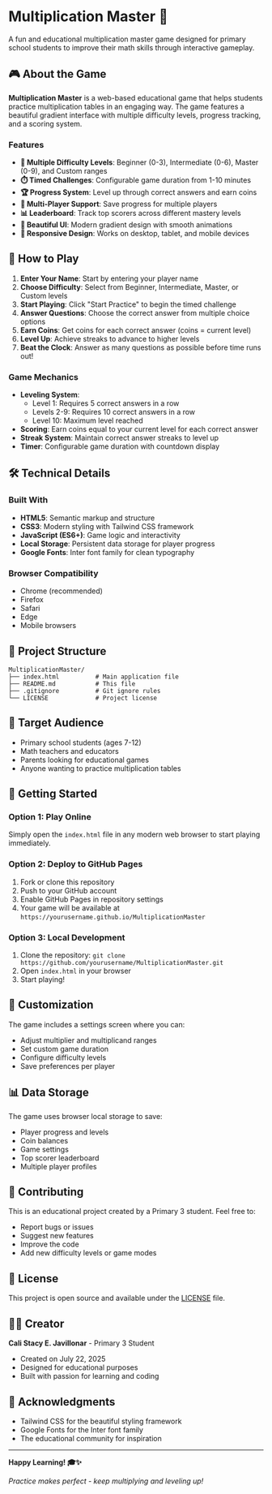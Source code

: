 # Multiplication Master 🧮

A fun and educational multiplication master game designed for primary school students to improve their math skills through interactive gameplay.

## 🎮 About the Game

**Multiplication Master** is a web-based educational game that helps students practice multiplication tables in an engaging way. The game features a beautiful gradient interface with multiple difficulty levels, progress tracking, and a scoring system.

### Features

- **🎯 Multiple Difficulty Levels**: Beginner (0-3), Intermediate (0-6), Master (0-9), and Custom ranges
- **⏱️ Timed Challenges**: Configurable game duration from 1-10 minutes
- **🏆 Progress System**: Level up through correct answers and earn coins
- **👥 Multi-Player Support**: Save progress for multiple players
- **📊 Leaderboard**: Track top scorers across different mastery levels
- **🎨 Beautiful UI**: Modern gradient design with smooth animations
- **📱 Responsive Design**: Works on desktop, tablet, and mobile devices

## 🚀 How to Play

1. **Enter Your Name**: Start by entering your player name
2. **Choose Difficulty**: Select from Beginner, Intermediate, Master, or Custom levels
3. **Start Playing**: Click "Start Practice" to begin the timed challenge
4. **Answer Questions**: Choose the correct answer from multiple choice options
5. **Earn Coins**: Get coins for each correct answer (coins = current level)
6. **Level Up**: Achieve streaks to advance to higher levels
7. **Beat the Clock**: Answer as many questions as possible before time runs out!

### Game Mechanics

- **Leveling System**: 
  - Level 1: Requires 5 correct answers in a row
  - Levels 2-9: Requires 10 correct answers in a row
  - Level 10: Maximum level reached
- **Scoring**: Earn coins equal to your current level for each correct answer
- **Streak System**: Maintain correct answer streaks to level up
- **Timer**: Configurable game duration with countdown display

## 🛠️ Technical Details

### Built With
- **HTML5**: Semantic markup and structure
- **CSS3**: Modern styling with Tailwind CSS framework
- **JavaScript (ES6+)**: Game logic and interactivity
- **Local Storage**: Persistent data storage for player progress
- **Google Fonts**: Inter font family for clean typography

### Browser Compatibility
- Chrome (recommended)
- Firefox
- Safari
- Edge
- Mobile browsers

## 📁 Project Structure

```
MultiplicationMaster/
├── index.html          # Main application file
├── README.md           # This file
├── .gitignore          # Git ignore rules
└── LICENSE             # Project license
```

## 🎯 Target Audience

- Primary school students (ages 7-12)
- Math teachers and educators
- Parents looking for educational games
- Anyone wanting to practice multiplication tables

## 🚀 Getting Started

### Option 1: Play Online
Simply open the `index.html` file in any modern web browser to start playing immediately.

### Option 2: Deploy to GitHub Pages
1. Fork or clone this repository
2. Push to your GitHub account
3. Enable GitHub Pages in repository settings
4. Your game will be available at `https://yourusername.github.io/MultiplicationMaster`

### Option 3: Local Development
1. Clone the repository: `git clone https://github.com/yourusername/MultiplicationMaster.git`
2. Open `index.html` in your browser
3. Start playing!

## 🎨 Customization

The game includes a settings screen where you can:
- Adjust multiplier and multiplicand ranges
- Set custom game duration
- Configure difficulty levels
- Save preferences per player

## 📊 Data Storage

The game uses browser local storage to save:
- Player progress and levels
- Coin balances
- Game settings
- Top scorer leaderboard
- Multiple player profiles

## 🤝 Contributing

This is an educational project created by a Primary 3 student. Feel free to:
- Report bugs or issues
- Suggest new features
- Improve the code
- Add new difficulty levels or game modes

## 📝 License

This project is open source and available under the [LICENSE](LICENSE) file.

## 👨‍💻 Creator

**Cali Stacy E. Javillonar** - Primary 3 Student
- Created on July 22, 2025
- Designed for educational purposes
- Built with passion for learning and coding

## 🙏 Acknowledgments

- Tailwind CSS for the beautiful styling framework
- Google Fonts for the Inter font family
- The educational community for inspiration

---

**Happy Learning! 🎓✨**

*Practice makes perfect - keep multiplying and leveling up!* 